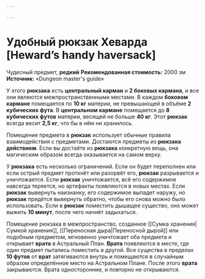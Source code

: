 ```yaml
---

---
```

# Удобный рюкзак Хеварда [Heward’s handy haversack]

Чудесный предмет, **редкий**
**Рекомендованная стоимость:** 2000 зм
**Источник:** «Dungeon master's guide»

У этого **рюкзака** есть **центральный карман** и **2 боковых кармана**, и все они являются межпространственными местами. В каждом **боковом кармане** помещается по **10 кг** материи, не превышающей в объёме **2 кубических фута**. В **центральном кармане** помещается до **8 кубических футов** материи, весящей не больше **40 кг**. Этот **рюкзак** всегда весит **2,5 кг**, что бы в нём ни хранилось.

Помещение предмета в **рюкзак** использует обычные правила взаимодействия с предметами. Достаются предметы из **рюкзака действием**. Если вы достаёте из **рюкзака** конкретную вещь, она магическим образом всегда оказывается на самом верху.

У **рюкзака** есть несколько ограничений. Если он будет переполнен или если острый предмет проткнёт или разорвёт его, **рюкзак** разрывается и уничтожается. Если **рюкзак** уничтожается, всё его содержимое навсегда теряется, но артефакты появляются в новых местах. Если **рюкзак** вывернуть наизнанку, его содержимое выпадет наружу, но **рюкзак** придётся вывернуть обратно, чтобы его снова можно было использовать. Если в **рюкзак** поместить дышащее существо, оно может выжить **10 минут**, после чего начнёт задыхаться.

Помещение рюкзака в межпространство, созданное [[Сумка хранения|Сумкой хранения]], [[Переносная дыра|Переносной дырой]] или подобным предметом, мгновенно уничтожает оба предмета и открывает **врата** в Астральный План. **Врата** появляются в месте, где один предмет пытались поместить в другой. Все существа в пределах **10 футов** от **врат** затягиваются внутрь и помещаются в случайным образом определённое место на Астральном Плане. После этого **врата** закрываются. Врата односторонние, и повторно не открываются.